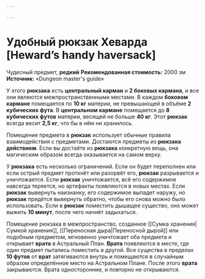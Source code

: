 ```yaml
---

---
```

# Удобный рюкзак Хеварда [Heward’s handy haversack]

Чудесный предмет, **редкий**
**Рекомендованная стоимость:** 2000 зм
**Источник:** «Dungeon master's guide»

У этого **рюкзака** есть **центральный карман** и **2 боковых кармана**, и все они являются межпространственными местами. В каждом **боковом кармане** помещается по **10 кг** материи, не превышающей в объёме **2 кубических фута**. В **центральном кармане** помещается до **8 кубических футов** материи, весящей не больше **40 кг**. Этот **рюкзак** всегда весит **2,5 кг**, что бы в нём ни хранилось.

Помещение предмета в **рюкзак** использует обычные правила взаимодействия с предметами. Достаются предметы из **рюкзака действием**. Если вы достаёте из **рюкзака** конкретную вещь, она магическим образом всегда оказывается на самом верху.

У **рюкзака** есть несколько ограничений. Если он будет переполнен или если острый предмет проткнёт или разорвёт его, **рюкзак** разрывается и уничтожается. Если **рюкзак** уничтожается, всё его содержимое навсегда теряется, но артефакты появляются в новых местах. Если **рюкзак** вывернуть наизнанку, его содержимое выпадет наружу, но **рюкзак** придётся вывернуть обратно, чтобы его снова можно было использовать. Если в **рюкзак** поместить дышащее существо, оно может выжить **10 минут**, после чего начнёт задыхаться.

Помещение рюкзака в межпространство, созданное [[Сумка хранения|Сумкой хранения]], [[Переносная дыра|Переносной дырой]] или подобным предметом, мгновенно уничтожает оба предмета и открывает **врата** в Астральный План. **Врата** появляются в месте, где один предмет пытались поместить в другой. Все существа в пределах **10 футов** от **врат** затягиваются внутрь и помещаются в случайным образом определённое место на Астральном Плане. После этого **врата** закрываются. Врата односторонние, и повторно не открываются.